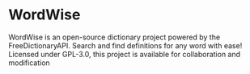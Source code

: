 # WordWise
WordWise is an open-source dictionary project powered by the FreeDictionaryAPI. Search and find definitions for any word with ease! Licensed under GPL-3.0, this project is available for collaboration and modification
